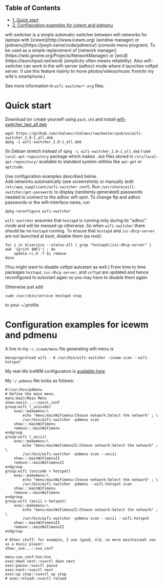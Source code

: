 <div id="table-of-contents">
<h2>Table of Contents</h2>
<div id="text-table-of-contents">
<ul>
<li><a href="#orgb863285">1. Quick start</a></li>
<li><a href="#orgee545b5">2. Configuration examples for icewm and pdmenu</a></li>
</ul>
</div>
</div>
wifi-switcher is a simple automatic switcher between wifi networks for laptops with
[icewm](http://www.icewm.org) (window manager) or [pdmenu](https://joeyh.name/code/pdmenu/) (console menu program).
To be used as a simple replacement of [network manager](https://wiki.gnome.org/Projects/NetworkManager) or [wicd](https://launchpad.net/wicd) (simplicity often means reliability).
Also wifi-switcher can work in the wifi-server (adhoc) mode where it launches vsftpd server.
(I use this feature mainly to move photos/videos/music from/to my wife's smartphone.)

See more information in `wifi-switcher*.org` files.


<a id="orgb863285"></a>

# Quick start

Download (or create yourself using `pack.sh`) and install [wifi-switcher\_last\_all.deb](https://github.com/chalaev/chalaev/raw/master/pub/ws/wifi-switcher_2.0-1_all.deb)

    wget https://github.com/chalaev/chalaev/raw/master/pub/ws/wifi-switcher_2.0-1_all.deb
    dpkg -i wifi-switcher_2.0-1_all.deb

(In Debian stretch instead of `dpkg -i wifi-switcher_2.0-1_all.deb`
I use `local-apt-repository` package which makes `.deb` files stored in
`/srv/local-apt-repository/` available to standard system utilities like
`apt-get` or `aptitude`.

Use configuration examples described below.  
Add networks automatically (see screenshots) or manually (edit `/etc/wpa_supplicant/wifi-switcher.conf`).
Run `/usr/share/wifi-switcher/get-passwords` to display (randomly-generated) passwords needed to connect to the adhoc wifi spot.
To change ftp and adhoc passwords or the wifi-interface name, run

    dpkg-reconfigure wifi-switcher

`wifi-switcher` assumes that `hostapd` is running only during its "adhoc" mode and will be messed up otherwise.
So when `wifi-switcher` there should be no `hostapd` running.
To ensure that `hostapd` and `isc-dhcp-server` are not launched at boot, disable them (as root):

    for i in $(service --status-all | grep "hostapd\|isc-dhcp-server" | awk '{print $NF}') ; do
        update-rc.d -f $i remove
    done

(You might want to disable vsftpd autostart as well.)
From time to time packages `hostapd`,  `isc-dhcp-server`, and `vsftpd` are updated and hence reconfigured to autostart again so you
may have to disable them again.

Otherwise just add

    sudo /usr/sbin/service hostapd stop

to your ~/.profile


<a id="orgee545b5"></a>

# Configuration examples for icewm and pdmenu

A line in my `~/.icewm/menu` file generating wifi menu is

    menuprogreload wifi - 0 /usr/bin/wifi-switcher -icewm scan --wifi-hotspot

My real-life IceWM configuration is [available here](https://github.com/chalaev/chalaev/tree/master/pub/skel/dot.icewm).

My `~/.pdmenu` file looks as follows:

    #!/usr/bin/pdmenu
    # Define the main menu.
    menu:main:Main Menu
    show:navit...::navit_conf
    group:wifi (_unicode)
    	exec::makemenu:\
    		echo "menu:mainWiFimenu:Choose network:Select the network" ; \
    		/usr/bin/wifi-switcher -pdmenu scan
    	show:::mainWiFimenu
    	remove:::mainWiFimenu
    endgroup
    group:wifi (_ascii)
    	exec::makemenu:\
    		echo "menu:mainWiFimenuII:Choose network:Select the network" ; \
    		/usr/bin/wifi-switcher -pdmenu scan --ascii
    	show:::mainWiFimenuII
    	remove:::mainWiFimenuII
    endgroup
    group:wifi (unicode + hotspot)
    	exec::makemenu:\
    		echo "menu:mainWiFimenu:Choose network:Select the network" ; \
    		/usr/bin/wifi-switcher -pdmenu --wifi-hotspot scan
    	show:::mainWiFimenu
    	remove:::mainWiFimenu
    endgroup
    group:wifi (ascii + hotspot)
    	exec::makemenu:\
    		echo "menu:mainWiFimenuII:Choose network:Select the network" ; \
    		/usr/bin/wifi-switcher -pdmenu scan --ascii --wifi-hotspot
    	show:::mainWiFimenuII
    	remove:::mainWiFimenuII
    endgroup
    
    # Other stuff: for example, I use (good, old, no more maintained) vux as a music player:
    show:_vux...::vux_conf
    
    menu:vux_conf:Vux:Vux
    exec:down next::vuxctl down next
    exec:pause::vuxctl pause
    exec:next::vuxctl next
    exec:up stop::vuxctl up stop
    # exec:reload::vuxctl reload

